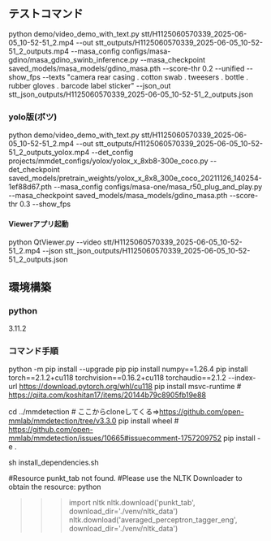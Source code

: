 ## テストコマンド

python demo/video_demo_with_text.py stt/H1125060570339_2025-06-05_10-52-51_2.mp4 --out stt_outputs/H1125060570339_2025-06-05_10-52-51_2_outputs.mp4 --masa_config configs/masa-gdino/masa_gdino_swinb_inference.py --masa_checkpoint saved_models/masa_models/gdino_masa.pth --score-thr 0.2 --unified --show_fps --texts "camera rear casing . cotton swab . tweesers . bottle . rubber gloves . barcode label sticker" --json_out stt_json_outputs/H1125060570339_2025-06-05_10-52-51_2_outputs.json

### yolo版(ボツ)
python demo/video_demo_with_text.py stt/H1125060570339_2025-06-05_10-52-51_2.mp4 --out stt_outputs/H1125060570339_2025-06-05_10-52-51_2_outputs_yolox.mp4 --det_config projects/mmdet_configs/yolox/yolox_x_8xb8-300e_coco.py --det_checkpoint saved_models/pretrain_weights/yolox_x_8x8_300e_coco_20211126_140254-1ef88d67.pth --masa_config configs/masa-one/masa_r50_plug_and_play.py --masa_checkpoint saved_models/masa_models/gdino_masa.pth --score-thr 0.3 --show_fps

#### Viewerアプリ起動

python QtViewer.py --video stt/H1125060570339_2025-06-05_10-52-51_2.mp4 --json stt_json_outputs/H1125060570339_2025-06-05_10-52-51_2_outputs.json

## 環境構築

### python

3.11.2

### コマンド手順

python -m pip install --upgrade pip
pip install numpy==1.26.4
pip install torch==2.1.2+cu118 torchvision==0.16.2+cu118 torchaudio==2.1.2 --index-url https://download.pytorch.org/whl/cu118
pip install msvc-runtime # https://qiita.com/koshitan17/items/20144b79c8905fb19e88

cd ../mmdetection # ここからcloneしてくる⇒https://github.com/open-mmlab/mmdetection/tree/v3.3.0
pip install wheel # https://github.com/open-mmlab/mmdetection/issues/10665#issuecomment-1757209752
pip install -e .

sh install_dependencies.sh

#Resource punkt_tab not found.
#Please use the NLTK Downloader to obtain the resource:
python
>>> import nltk
>>> nltk.download('punkt_tab', download_dir='./venv/nltk_data')
>>> nltk.download('averaged_perceptron_tagger_eng', download_dir='./venv/nltk_data')